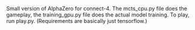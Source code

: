 Small version of AlphaZero for connect-4. The mcts_cpu.py file does the gameplay, the training_gpu.py file does the actual model training. To play, run play.py. (Requirements are basically just tensorflow.) 
